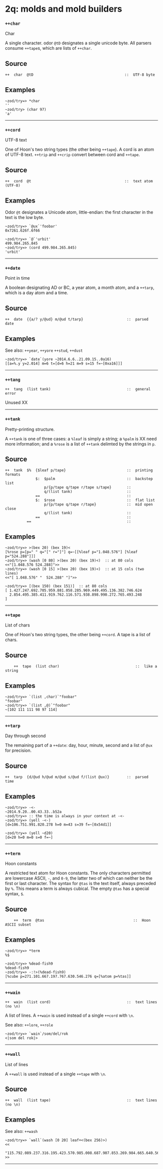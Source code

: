 # 2q: molds and mold builders
### `++char`

Char

A single character. odor `@tD` designates a single unicode byte. All
parsers consume `++tape`s, which are lists of `++char`.


Source
------

    ++  char  @tD                                          ::  UTF-8 byte

Examples
--------

    ~zod/try=> *char
    ''
    ~zod/try> (char 97)
    'a'



***
### `++cord`

UTF-8 text

One of Hoon's two string types (the other being `++tape`). A cord is an
atom of UTF-8 text. `++trip` and `++crip` convert between cord and
`++tape`.

Source
------

    ++  cord  @t                                           ::  text atom (UTF-8)

Examples
--------

Odor `@t` designates a Unicode atom, little-endian: the first character
in the text is the low byte.

    ~zod/try=> `@ux`'foobar'
    0x7261.626f.6f66

    ~zod/try=> `@`'urbit'
    499.984.265.845
    ~zod/try=> (cord 499.984.265.845)
    'urbit'



***
### `++date`

Point in time

A boolean designating AD or BC, a year atom, a month
atom, and a `++tarp`, which is a day atom and a time.

Source
------

    ++  date  {{a/? y/@ud} m/@ud t/tarp}                    ::  parsed date


Examples
--------

See also: `++year`, `++yore` `++stud`, `++dust`

    ~zod/try=> `date`(yore ~2014.6.6..21.09.15..0a16)
    [[a=%.y y=2.014] m=6 t=[d=6 h=21 m=9 s=15 f=~[0xa16]]]


***
### `++tang`

    ++  tang  (list tank)                                   ::  general error

Unused XX



***
### `++tank`

Pretty-printing structure.

A `++tank` is one of three cases: a `%leaf`
is simply a string; a `%palm` is XX need more information; and a `%rose` is a
list of `++tank` delimted by the strings in `p`.


Source
------

    ++  tank  $%  {$leaf p/tape}                            ::  printing formats
                  $:  $palm                                 ::  backstep list
                      p/{p/tape q/tape r/tape s/tape}       ::
                      q/(list tank)                         ::
                  ==                                        ::
                  $:  $rose                                 ::  flat list
                      p/{p/tape q/tape r/tape}              ::  mid open close
                      q/(list tank)                         ::
                  ==                                        ::
              ==                                            ::

Examples
--------

    ~zod/try=> >(bex 20) (bex 19)<
    [%rose p=[p=" " q="[" r="]"] q=~[[%leaf p="1.048.576"] [%leaf p="524.288"]]]
    ~zod/try=> (wash [0 80] >(bex 20) (bex 19)<)  :: at 80 cols
    <<"[1.048.576 524.288]">>
    ~zod/try=> (wash [0 15] >(bex 20) (bex 19)<)  :: at 15 cols (two lines)
    <<"[ 1.048.576" "  524.288" "]">>

    ~zod/try=> [(bex 150) (bex 151)]  :: at 80 cols
    [ 1.427.247.692.705.959.881.058.285.969.449.495.136.382.746.624
      2.854.495.385.411.919.762.116.571.938.898.990.272.765.493.248
    ]



***

### `++tape`

List of chars

One of Hoon's two string types, the other being `++cord`. A tape is a
list of chars.

Source
------

        ++  tape  (list char)                                   ::  like a string

Examples
--------

    ~zod/try=> `(list ,char)`"foobar"
    "foobar"
    ~zod/try=> `(list ,@)`"foobar"
    ~[102 111 111 98 97 114]


***
### `++tarp`

Day through second

The remaining part of a `++date`: day, hour, minute, second and a list
of `@ux` for precision.

Source
------

    ++  tarp  {d/@ud h/@ud m/@ud s/@ud f/(list @ux)}        ::  parsed time


Examples
--------


    ~zod/try=> -<-
    ~2014.9.20..00.43.33..b52a
    ~zod/try=> :: the time is always in your context at -<-
    ~zod/try=> (yell -<-)
    [d=106.751.991.820.278 h=0 m=43 s=39 f=~[0x54d1]]

    ~zod/try=> (yell ~d20)
    [d=20 h=0 m=0 s=0 f=~]



***
### `++term`

Hoon constants

A restricted text atom for Hoon constants. The only characters permitted are
lowercase ASCII, `-`, and `0-9`, the latter two of which can neither be the first or last
character. The syntax for `@tas` is the text itself, always preceded by `%`.
This means a term is always cubical. The empty `@tas` has a special syntax,
`$`.


Source
------

        ++  term  @tas                                         ::  Hoon ASCII subset

Examples
--------

    ~zod/try=> *term
    %$

    ~zod/try=> %dead-fish9
    %dead-fish9
    ~zod/try=> -:!>(%dead-fish9)
    [%cube p=271.101.667.197.767.630.546.276 q=[%atom p=%tas]]



***
### `++wain`

    ++  wain  (list cord)                                   ::  text lines (no \n)

A list of lines. A `++wain` is used instead of a single `++cord` with
`\n`.

See also: `++lore`, `++role`

    ~zod/try=> `wain`/som/del/rok
    <|som del rok|>


***
### `++wall`

List of lines


A `++wall` is used instead of a single `++tape` with
`\n`.

Source
------

    ++  wall  (list tape)                                   ::  text lines (no \n)

Examples
--------

See also: `++wash`

    ~zod/try=> `wall`(wash [0 20] leaf+<(bex 256)>)
    <<
      "115.792.089.237.316.195.423.570.985.008.687.907.853.269.984.665.640.564.039.457.584.007.913.129.639.936"
    >>




***
